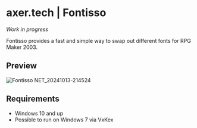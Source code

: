 ﻿# axer.tech | Fontisso

*Work in progress*

Fontisso provides a fast and simple way to swap out different fonts for RPG Maker 2003.

## Preview
![Fontisso NET_20241013-214524](https://github.com/user-attachments/assets/e0a5cfbd-e8cf-4d69-96fd-f07d85d6e1a1)

## Requirements 
* Windows 10 and up
* Possible to run on Windows 7 via VxKex